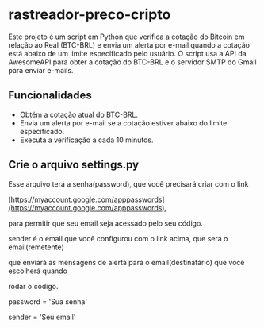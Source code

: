 # rastreador-preco-cripto


Este projeto é um script em Python que verifica a cotação do Bitcoin em relação ao Real (BTC-BRL) e envia um alerta por e-mail quando a cotação está abaixo de um limite especificado pelo usuário. O script usa a API da AwesomeAPI para obter a cotação do BTC-BRL e o servidor SMTP do Gmail para enviar e-mails.

## Funcionalidades

- Obtém a cotação atual do BTC-BRL.
- Envia um alerta por e-mail se a cotação estiver abaixo do limite especificado.
- Executa a verificação a cada 10 minutos.

## Crie o arquivo settings.py

Esse arquivo terá a senha(password), que você precisará criar com o link  

[https://myaccount.google.com/apppasswords](https://myaccount.google.com/apppasswords),   

para permitir que seu email seja acessado pelo seu código.  

sender é o email que você configurou com o link acima, que será o email(remetente)

que enviará as mensagens de alerta para o email(destinatário) que você escolherá quando 

rodar o código.  

password = 'Sua senha'  

sender = 'Seu email'  
